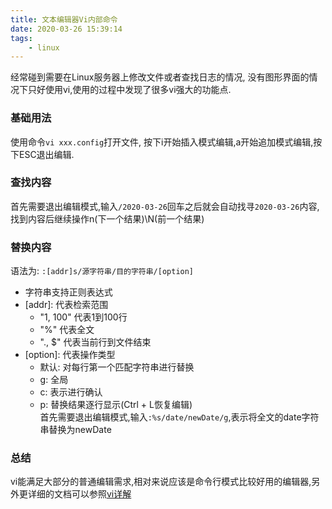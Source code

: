 ```yaml
---
title: 文本编辑器Vi内部命令
date: 2020-03-26 15:39:14
tags:
    - linux
---
```


经常碰到需要在Linux服务器上修改文件或者查找日志的情况, 没有图形界面的情况下只好使用vi,使用的过程中发现了很多vi强大的功能点.  

<!--more-->

### 基础用法  
使用命令`vi xxx.config`打开文件, 按下i开始插入模式编辑,a开始追加模式编辑,按下ESC退出编辑.

### 查找内容
首先需要退出编辑模式,输入`/2020-03-26`回车之后就会自动找寻`2020-03-26`内容,找到内容后继续操作n(下一个结果)\N(前一个结果)  

### 替换内容
语法为: `:[addr]s/源字符串/目的字符串/[option]`
- 字符串支持正则表达式
- \[addr]: 代表检索范围  
    - "1, 100" 代表1到100行  
    - "%" 代表全文  
    - "., $" 代表当前行到文件结束  
- \[option]: 代表操作类型  
    - 默认: 对每行第一个匹配字符串进行替换  
    - g: 全局  
    - c: 表示进行确认  
    - p: 替换结果逐行显示(Ctrl + L恢复编辑)  
首先需要退出编辑模式,输入`:%s/date/newDate/g`,表示将全文的date字符串替换为newDate  

### 总结
vi能满足大部分的普通编辑需求,相对来说应该是命令行模式比较好用的编辑器,另外更详细的文档可以参照[vi详解](https://www.runoob.com/linux/linux-vim.html)